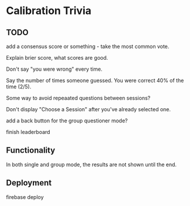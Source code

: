 # Calibration Trivia

## TODO

add a consensus score or something - take the most common vote.

Explain brier score, what scores are good.

Don't say "you were wrong" every time.

Say the number of times someone guessed. You were correct 40% of the time (2/5).

Some way to avoid repeaated questions between sessions?

Don't display "Choose a Session" after you've already selected one.

add a back button for the group questioner mode?

finish leaderboard

## Functionality

In both single and group mode, the results are not shown until the end.

## Deployment

firebase deploy
